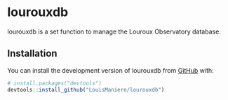 
<!-- README.md is generated from README.Rmd. Please edit that file -->

# lourouxdb

<!-- badges: start -->
<!-- badges: end -->

lourouxdb is a set function to manage the Louroux Observatory database.

## Installation

You can install the development version of lourouxdb from
[GitHub](https://github.com/LouisManiere/lourouxdb) with:

``` r
# install.packages("devtools")
devtools::install_github("LouisManiere/lourouxdb")
```

